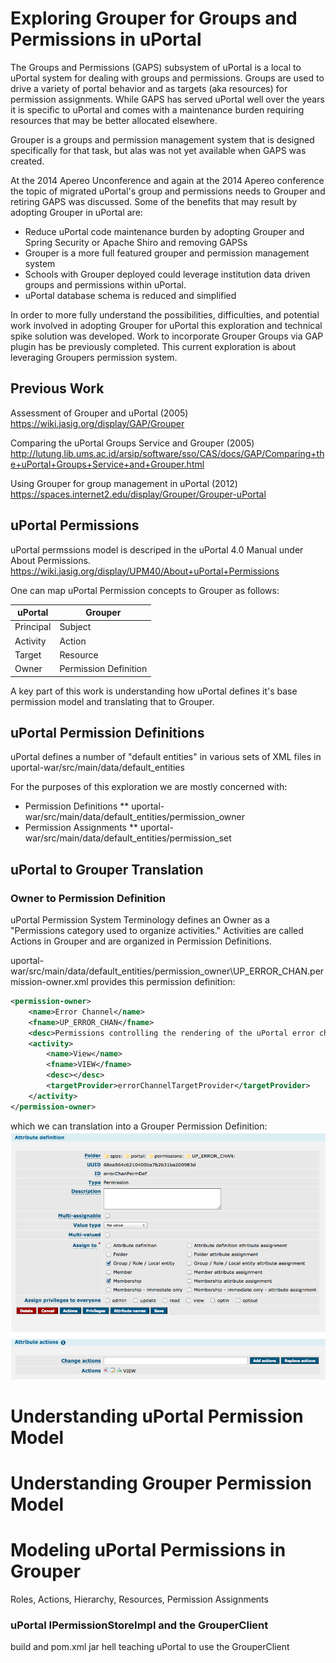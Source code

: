 # Exploring Grouper for Groups and Permissions in uPortal

The Groups and Permissions (GAPS) subsystem of uPortal is a local to uPortal system for dealing with groups and permissions.  Groups are used to drive a variety of portal behavior and as targets (aka resources) for permission assignments.  While GAPS has served uPortal well over the years it is specific to uPortal and comes with a maintenance burden requiring resources that may be better allocated elsewhere.

Grouper is a groups and permission management system that is designed specifically for that task, but alas was not yet available when GAPS was created.

At the 2014 Apereo Unconference and again at the 2014 Apereo conference the topic of migrated uPortal's group and permissions needs to Grouper and retiring GAPS was discussed. Some of the benefits that may result by adopting Grouper in uPortal are:
* Reduce uPortal code maintenance burden by adopting Grouper and Spring Security or Apache Shiro and removing GAPSs
* Grouper is a more full featured grouper and permission management system
* Schools with Grouper deployed could leverage institution data driven groups and permissions within uPortal.
* uPortal database schema is reduced and simplified

In order to more fully understand the possibilities, difficulties, and potential work involved in adopting Grouper for uPortal this exploration and technical spike solution was developed.  Work to incorporate Grouper Groups via GAP plugin has be previously completed.  This current exploration is about leveraging Groupers permission system.

## Previous Work

Assessment of Grouper and uPortal  (2005)
https://wiki.jasig.org/display/GAP/Grouper

Comparing the uPortal Groups Service and Grouper (2005)
http://lutung.lib.ums.ac.id/arsip/software/sso/CAS/docs/GAP/Comparing+the+uPortal+Groups+Service+and+Grouper.html

Using Grouper for group management in uPortal (2012)
https://spaces.internet2.edu/display/Grouper/Grouper-uPortal

## uPortal Permissions
uPortal permssions model is descriped in the uPortal 4.0 Manual under About Permissions.  https://wiki.jasig.org/display/UPM40/About+uPortal+Permissions

One can map uPortal Permission concepts to Grouper as follows:

| uPortal | Grouper |
| ------- | ------- |
| Principal | Subject |
| Activity | Action |
| Target | Resource |
| Owner | Permission Definition |

A key part of this work is understanding how uPortal defines it's base permission model and translating that to Grouper.

## uPortal Permission Definitions
uPortal defines a number of "default entities" in various sets of XML files in uportal-war/src/main/data/default_entities

For the purposes of this exploration we are mostly concerned with:
* Permission Definitions
** uportal-war/src/main/data/default\_entities/permission\_owner
* Permission Assignments
** uportal-war/src/main/data/default\_entities/permission\_set

## uPortal to Grouper Translation

### Owner to Permission Definition
uPortal Permission System Terminology defines an Owner as a "Permissions category used to organize activities."  Activities are called Actions in Grouper and are organized in Permission Definitions.

uportal-war/src/main/data/default\_entities/permission\_owner\UP\_ERROR\_CHAN.permission-owner.xml provides this permission definition:

```xml
<permission-owner>
    <name>Error Channel</name>
    <fname>UP_ERROR_CHAN</fname>
    <desc>Permissions controlling the rendering of the uPortal error channel</desc>
    <activity>
        <name>View</name>
        <fname>VIEW</fname>
        <desc></desc>
        <targetProvider>errorChannelTargetProvider</targetProvider>
    </activity>
</permission-owner>
```

which we can translation into a Grouper Permission Definition:
![Grouper Error Channel Permission Definition](https://raw.githubusercontent.com/wgthom/uPortal/uportal-grouper/grouper/up_error_chan_permDef.png)











# Understanding uPortal Permission Model
# Understanding Grouper Permission Model
# Modeling uPortal Permissions in Grouper
Roles, Actions, Hierarchy, Resources, Permission Assignments


### uPortal IPermissionStoreImpl and the GrouperClient
build and pom.xml jar hell
teaching uPortal to use the GrouperClient


